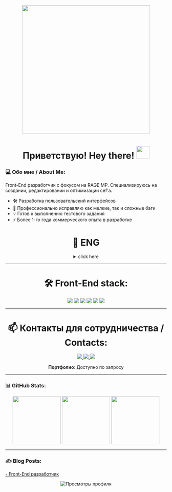 <div align="center">
<img src="https://i.pinimg.com/736x/29/49/f3/2949f33d8802351a848f6c413a6049f0.jpg" width="400"/>
</div>


<h1 align="center">
  Приветствую! Hey there! 
  <img src="https://media.giphy.com/media/hvRJCLFzcasrR4ia7z/giphy.gif" width="40"/>
</h1>



### 💻 Обо мне / About Me:

Front-End разработчик с фокусом на RAGE:MP. Специализируюсь на создании, редактировании и оптимизации cef'а.

- 🛠️ Разработка пользовательский интерфейсов
- 🐛 Профессионально исправляю как мелкие, так и сложные баги
- 💡 Готов к выполнению тестового задания
- ⚡ Более 1-го года коммерческого опыта в разработке


<h1 align="center">
  📁 ENG 
</h1>

<details>
  <summary align="center">click here</summary>
  Front-End developer with a focus on RAGE:MP. Specializes in creating, editing and optimizing cef.
  
  - 🛠️ User interface development
  - 🐛 I professionally fix both minor and complex bugs
  - 💡 Ready to perform a test task
  - ⚡ 1 years of commercial experience in development
</details>

---
<h1 align="center">
  🛠️ Front-End stack: 
</h1>

<div align="center">
  <img src="https://img.shields.io/badge/JavaScript-F7DF1E?style=for-the-badge&logo=javascript&logoColor=black"/>
  <img src="https://img.shields.io/badge/Vue%20js-35495E?style=for-the-badge&logo=vuedotjs&logoColor=4FC08D"/>
  <img src="https://img.shields.io/badge/HTML5-E34F26?style=for-the-badge&logo=html5&logoColor=white"/>
  <img src="https://img.shields.io/badge/CSS3-1572B6?style=for-the-badge&logo=css3&logoColor=white"/>
  <img src="https://img.shields.io/badge/Sass-CC6699?style=for-the-badge&logo=sass&logoColor=white"/>
  <img src="https://img.shields.io/badge/RAGE:MP API-FF0000?style=for-the-badge"/>
</div>

---

<h1 align="center">
  📫 Контакты для сотрудничества / Contacts:
</h1>

  <div align="center">
    <a href="https://ragemp.pro/members/derrsak.25492/">
      <img src="https://img.shields.io/badge/RAGE:MP Forum-FF0000?style=for-the-badge&logo=gamejolt&logoColor=white"/>
    </a>
    <a href="https://t.me/derrsak">
      <img src="https://img.shields.io/badge/Telegram-2CA5E0?style=for-the-badge&logo=telegram&logoColor=white"/>
    </a>
    <a href="">
      <img src="https://img.shields.io/badge/derrsak-7289DA?style=for-the-badge&logo=discord&logoColor=white"/>
    </a>

 **Портфолио**: Доступно по запросу
    
  </div>

---

### 📊 GitHub Stats:
<div align="center">
  <img src="https://github-readme-stats.vercel.app/api?username=derrsak&theme=slateorange&hide_border=false&include_all_commits=true&count_private=false" height="150" alt=""/>
  <img src="https://github-readme-streak-stats.herokuapp.com/?user=derrsak&theme=slateorange&hide_border=false" height="150" alt=""/>
  <img src="https://github-readme-stats.vercel.app/api/top-langs/?username=derrsak&theme=slateorange&hide_border=false&include_all_commits=true&count_private=false&layout=compact" height="150" alt=""/>
</div>

---

### :writing_hand: Blog Posts:


<p>
  <a href="https://ragemp.pro/threads/front-end-razrabotchik.13399/">
    - Front-End разработчик
  </a>
</p>


<p align="center">
  <img src="https://komarev.com/ghpvc/?username=derrsak&style=flat-square&color=blue" alt="Просмотры профиля"/>
</p>
